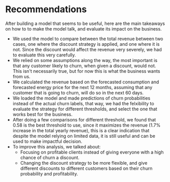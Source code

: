 # Recommendations

After building a model that seems to be useful, here are the main takeaways on how to to make the model talk, and evaluate its impact on the business.

- We used the model to compare between the total revenue between two cases, one where the discount strategy is applied, and one where it is not. Since the discount would affect the revenue very severely, we had to evaluate this very carefully.
- We relied on some assumptions along the way, the most important is that any customer likely to churn, when given a discount, would not. This isn't necessarily true, but for now this is what the business wants from us.
- We calculated the revenue based on the forecasted consumption and forecasted energy price for the next 12 months, assuming that any customer that is going to churn, will do so in the next 60 days.
- We loaded the model and made predictions of churn probabilities instead of the actual churn labels, that way, we had the felxibility to evaluate the strategy for different thresholds, and select the one that works best for the business.
- After doing a few comparisons for different threshold, we found that 0.58 is the best threshold to use, since it maximizes the revenue (1.7% increase in the total yearly revenue), this is a clear indication that despite the model relying on limited data, it is still useful and can be used to make impactful decision.
- To improve this analysis, we talked about:
  - Focusing on profitable clients instead of giving everyone with a high chance of churn a discount.
  - Changing the discount strategy to be more flexible, and give different discounts to different customers based on their churn probability and profitability.
